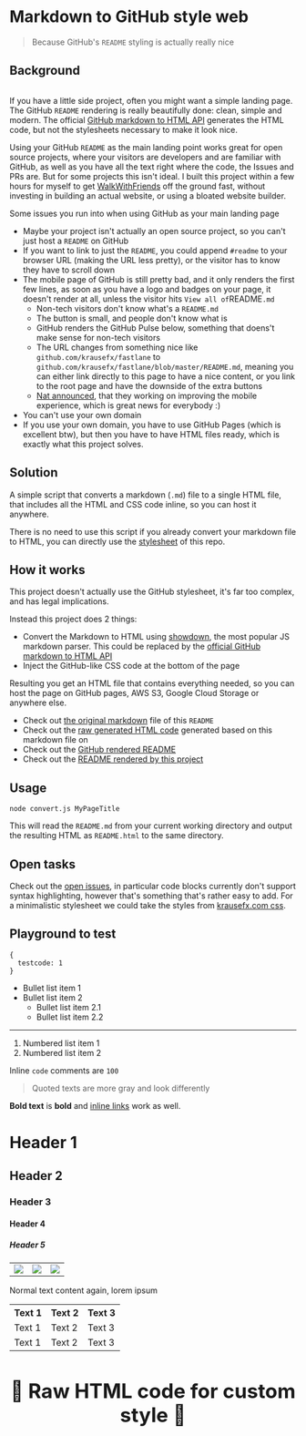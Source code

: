<html>
<head>
    <meta name="viewport" content="width=device-width, initial-scale=1">
</head>
<body>
    <div id='content'>
        <h1>Markdown to GitHub style web</h1>
        <blockquote>
            <p>Because GitHub's <code>README</code> styling is actually really nice</p>
        </blockquote>
        <h2>Background</h2>
        <p><a href="https://twitter.com/KrauseFx"><img src="https://img.shields.io/badge/author-@KrauseFx-blue.svg?style=flat" alt="" /></a></p>
        <p>If you have a little side project, often you might want a simple landing page. The GitHub <code>README</code> rendering is really beautifully done: clean, simple and modern. The official <a href="https://developer.github.com/v3/markdown/">GitHub markdown to HTML API</a> generates the HTML code, but not the stylesheets necessary to make it look nice.</p>
        <p>Using your GitHub <code>README</code> as the main landing point works great for open source projects, where your visitors are developers and are familiar with GitHub, as well as you have all the text right where the code, the Issues and PRs are. But for some projects this isn't ideal. I built this project within a few hours for myself to get <a href="https://walkwithfriends.net/">WalkWithFriends</a> off the ground fast, without investing in building an actual website, or using a bloated website builder.</p>
        <p>Some issues you run into when using GitHub as your main landing page</p>
        <ul>
            <li>Maybe your project isn't actually an open source project, so you can't just host a <code>README</code> on GitHub</li>
            <li>If you want to link to just the <code>README</code>, you could append <code>#readme</code> to your browser URL (making the URL less pretty), or the visitor has to know they have to scroll down</li>
            <li>
                The mobile page of GitHub is still pretty bad, and it only renders the first few lines, as soon as you have a logo and badges on your page, it doesn't render at all, unless the visitor hits <code>View all of</code>README<code>.md</code><ul>
                    <li>Non-tech visitors don't know what's a <code>README.md</code></li>
                    <li>The button is small, and people don't know what is</li>
                    <li>GitHub renders the GitHub Pulse below, something that doens't make sense for non-tech visitors</li>
                    <li>The URL changes from something nice like <code>github.com/krausefx/fastlane</code> to <code>github.com/krausefx/fastlane/blob/master/README.md</code>, meaning you can either link directly to this page to have a nice content, or you link to the root page and have the downside of the extra buttons</li>
                    <li><a href="https://twitter.com/natfriedman/status/1126544306712350721">Nat announced</a>, that they working on improving the mobile experience, which is great news for everybody :)</li>
                </ul>
            </li>
            <li>You can't use your own domain</li>
            <li>If you use your own domain, you have to use GitHub Pages (which is excellent btw), but then you have to have HTML files ready, which is exactly what this project solves.</li>
        </ul>
        <h2 id="solution">Solution</h2>
        <p>A simple script that converts a markdown (<code>.md</code>) file to a single HTML file, that includes all the HTML and CSS code inline, so you can host it anywhere.</p>
        <p>There is no need to use this script if you already convert your markdown file to HTML, you can directly use the <a href="https://github.com/KrauseFx/markdown-to-html-github-style/blob/master/style.css">stylesheet</a> of this repo.</p>
        <h2 id="how-it-works">How it works</h2>
        <p>This project doesn't actually use the GitHub stylesheet, it's far too complex, and has legal implications.</p>
        <p>Instead this project does 2 things:</p>
        <ul>
            <li>Convert the Markdown to HTML using <a href="https://github.com/showdownjs/showdown">showdown</a>, the most popular JS markdown parser. This could be replaced by the <a href="https://github.com/KrauseFx/markdown-to-html-github-style/issues/2">official GitHub markdown to HTML API</a></li>
            <li>Inject the GitHub-like CSS code at the bottom of the page</li>
        </ul>
        <p>Resulting you get an HTML file that contains everything needed, so you can host the page on GitHub pages, AWS S3, Google Cloud Storage or anywhere else.</p>
        <ul>
            <li>Check out <a href="https://github.com/KrauseFx/markdown-to-html-github-style/blob/master/README.md?raw=1">the original markdown</a> file of this <code>README</code></li>
            <li>Check out the <a href="https://github.com/KrauseFx/markdown-to-html-github-style/blob/master/index.html">raw generated HTML code</a> generated based on this markdown file on</li>
            <li>Check out the <a href="https://github.com/KrauseFx/markdown-to-html-github-style">GitHub rendered README</a></li>
            <li>Check out the <a href="https://markdown-to-github-style-web.com">README rendered by this project</a></li>
        </ul>
        <h2 id="usage">Usage</h2>
<pre><code>node convert.js MyPageTitle
</code></pre>
        <p>This will read the <code>README.md</code> from your current working directory and output the resulting HTML as <code>README.html</code> to the same directory.</p>
        <h2 id="open-tasks">Open tasks</h2>
        <p>Check out the <a href="https://github.com/KrauseFx/markdown-to-html-github-style/issues">open issues</a>, in particular code blocks currently don't support syntax highlighting, however that's something that's rather easy to add. For a minimalistic stylesheet we could take the styles from <a href="https://github.com/KrauseFx/krausefx.com/blob/021186e228e183904af68ad8fc500c35107f00ae/assets/main.scss#L345-L438">krausefx.com css</a>.</p>
        <h2 id="playground-to-test">Playground to test</h2>
<pre><code>{
  testcode: 1
}
</code></pre>
        <ul>
            <li>Bullet list item 1</li>
            <li>
                Bullet list item 2<ul>
                    <li>Bullet list item 2.1</li>
                    <li>Bullet list item 2.2</li>
                </ul>
            </li>
        </ul>
        <hr />
        <ol>
            <li>Numbered list item 1</li>
            <li>Numbered list item 2</li>
        </ol>
        <p>Inline <code>code</code> comments are <code>100</code></p>
        <blockquote>
            <p>Quoted texts are more gray and look differently</p>
        </blockquote>
        <p><strong>Bold text</strong> is <strong>bold</strong> and <a href="https://krausefx.com">inline links</a> work as well.</p>
        <h1 id="header-1">Header 1</h1>
        <h2 id="header-2">Header 2</h2>
        <h3 id="header-3">Header 3</h3>
        <h4 id="header-4">Header 4</h4>
        <h5 id="header-5">Header 5</h5>
        <table>
            <tr>
                <td>
                    <img src="demo/screenshot1_framed.jpg">
                </td>
                <td>
                    <img src="demo/screenshot2_framed.jpg">
                </td>
                <td>
                    <img src="demo/screenshot3_framed.jpg">
                </td>
            </tr>
        </table>
        <p>Normal text content again, lorem ipsum</p>
        <table>
            <tr>
                <th>
                    Text 1
                </th>
                <th>
                    Text 2
                </th>
                <th>
                    Text 3
                </th>
            </tr>
            <tr>
                <td>
                    Text 1
                </td>
                <td>
                    Text 2
                </td>
                <td>
                    Text 3
                </td>
            </tr>
            <tr>
                <td>
                    Text 1
                </td>
                <td>
                    Text 2
                </td>
                <td>
                    Text 3
                </td>
            </tr>
        </table>
        <h3 style="text-align: center; font-size: 35px; border: none">
            <a href="https://t.me/WalkWithFriendsBot" target="_blank" style="text-decoration: none;">
                🔰 Raw HTML code for custom style 🔰
            </a>
        </h3>
    </div>
</body>
<style>
</style>
</html>
